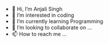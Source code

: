 - 👋 Hi, I’m Anjali Singh
- 👀 I’m interested in coding
- 🌱 I’m currently learning Programming
- 💞️ I’m looking to collaborate on ...
- 📫 How to reach me ...

<!---
anjali-4567/anjali-4567 is a ✨ special ✨ repository because its `README.md` (this file) appears on your GitHub profile.
You can click the Preview link to take a look at your changes.
--->
